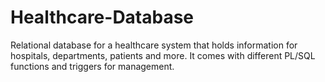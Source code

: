 # Healthcare-Database
Relational database for a healthcare system that holds information for hospitals, departments, patients and more. It comes with different PL/SQL functions and triggers for management.
